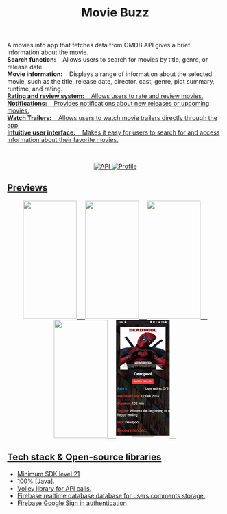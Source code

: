

<h1 align="center">Movie Buzz</h1></br>
<p align="left">  
A movies info app that fetches data from OMDB API gives a brief information about the movie.<br>
<b>Search function:</b>&nbsp &nbsp Allows users to search for movies by title, genre, or release date.<br>
<b>Movie information:</b>&nbsp &nbsp Displays a range of information about the selected movie, such as the title, release date, director, cast, genre, plot summary, runtime, and rating.<br>
<b><u>Rating and review system:</b>&nbsp &nbsp Allows users to rate and review movies.<br>
<b>Notifications:</b>&nbsp &nbsp Provides notifications about new releases or upcoming movies.<br>
<b>Watch Trailers:</b>&nbsp &nbsp Allows users to watch movie trailers directly through the app.<br>
<b>Intuitive user interface:</b>&nbsp &nbsp Makes it easy for users to search for and access information about their favorite movies.<br>
</p>
</br>

<p align="center">
  <a href="https://android-arsenal.com/api?level=21"><img alt="API" src="https://img.shields.io/badge/API-21%2B-brightgreen.svg?style=flat"/></a>
  <a href="https://github.com/Yashraj254"><img alt="Profile" src="https://img.shields.io/badge/Github-Yashraj-green?&logo=github"/></a> 
</p>

## Previews
<p align="center">
<img src="previews/record5.gif" width="125" height = "275">&nbsp;&nbsp;&nbsp;&nbsp;
<img src="previews/record1.gif" width="125" height = "275">&nbsp;&nbsp;&nbsp;&nbsp;
<img src="previews/record2.gif" width="125" height = "275">&nbsp;&nbsp;&nbsp;&nbsp;
<img src="previews/record3.gif" width="125" height = "275">&nbsp;&nbsp;&nbsp;&nbsp;
<img src="previews/record4.gif" width="125" height = "275">&nbsp;&nbsp;&nbsp;&nbsp;
</p>

## Tech stack & Open-source libraries
- Minimum SDK level 21
- 100% [Java].
- Volley library for API calls.
- Firebase realtime database database for users comments storage.
- Firebase Google Sign in authentication

